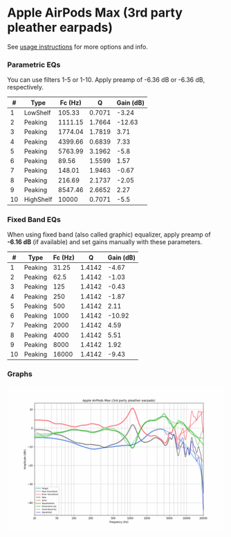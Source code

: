 # Apple AirPods Max (3rd party pleather earpads)
See [usage instructions](https://github.com/jaakkopasanen/AutoEq#usage) for more options and info.

### Parametric EQs
You can use filters 1-5 or 1-10. Apply preamp of -6.36 dB or -6.36 dB, respectively.

|   # | Type      |   Fc (Hz) |      Q |   Gain (dB) |
|-----|-----------|-----------|--------|-------------|
|   1 | LowShelf  |    105.33 | 0.7071 |       -3.24 |
|   2 | Peaking   |   1111.15 | 1.7664 |      -12.63 |
|   3 | Peaking   |   1774.04 | 1.7819 |        3.71 |
|   4 | Peaking   |   4399.66 | 0.6839 |        7.33 |
|   5 | Peaking   |   5763.99 | 3.1962 |       -5.8  |
|   6 | Peaking   |     89.56 | 1.5599 |        1.57 |
|   7 | Peaking   |    148.01 | 1.9463 |       -0.67 |
|   8 | Peaking   |    216.69 | 2.1737 |       -2.05 |
|   9 | Peaking   |   8547.46 | 2.6652 |        2.27 |
|  10 | HighShelf |  10000    | 0.7071 |       -5.5  |

### Fixed Band EQs
When using fixed band (also called graphic) equalizer, apply preamp of **-6.16 dB** (if available) and set gains manually with these parameters.

|   # | Type    |   Fc (Hz) |      Q |   Gain (dB) |
|-----|---------|-----------|--------|-------------|
|   1 | Peaking |     31.25 | 1.4142 |       -4.67 |
|   2 | Peaking |     62.5  | 1.4142 |       -1.03 |
|   3 | Peaking |    125    | 1.4142 |       -0.43 |
|   4 | Peaking |    250    | 1.4142 |       -1.87 |
|   5 | Peaking |    500    | 1.4142 |        2.11 |
|   6 | Peaking |   1000    | 1.4142 |      -10.92 |
|   7 | Peaking |   2000    | 1.4142 |        4.59 |
|   8 | Peaking |   4000    | 1.4142 |        5.51 |
|   9 | Peaking |   8000    | 1.4142 |        1.92 |
|  10 | Peaking |  16000    | 1.4142 |       -9.43 |

### Graphs
![](./Apple%20AirPods%20Max%20(3rd%20party%20pleather%20earpads).png)
